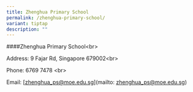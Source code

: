 ```yaml
---
title: Zhenghua Primary School
permalink: /zhenghua-primary-school/
variant: tiptap
description: ""
---
```

<p>####Zhenghua Primary School&lt;br&gt;</p>
<p>Address: 9 Fajar Rd, Singapore 679002&lt;br&gt;</p>
<p>Phone: 6769 7478 &lt;br&gt;</p>
<p>Email: [<a href="mailto:zhenghua_ps@moe.edu.sg" rel="noopener noreferrer nofollow" target="_blank">zhenghua_ps@moe.edu.sg</a>](mailto:
<a href="mailto:zhenghua_ps@moe.edu.sg" rel="noopener noreferrer nofollow" target="_blank">zhenghua_ps@moe.edu.sg</a>)</p>